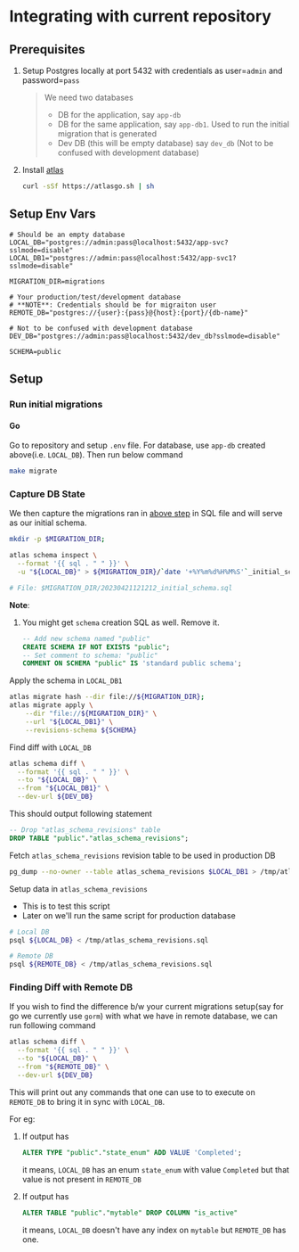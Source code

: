 # Integrating with current repository

## Prerequisites

1. Setup Postgres locally at port 5432 with credentials as user=`admin` and password=`pass`
    > We need two databases
    > - DB for the application, say `app-db`
    > - DB for the same application, say `app-db1`. Used to run the initial migration that is generated
    > - Dev DB (this will be empty database) say `dev_db` (Not to be confused with development database)
1. Install [atlas](https://github.com/ariga/atlas)

    ```sh
    curl -sSf https://atlasgo.sh | sh
    ```

## Setup Env Vars

```env
# Should be an empty database
LOCAL_DB="postgres://admin:pass@localhost:5432/app-svc?sslmode=disable"
LOCAL_DB1="postgres://admin:pass@localhost:5432/app-svc1?sslmode=disable"

MIGRATION_DIR=migrations

# Your production/test/development database
# **NOTE**: Credentials should be for migraiton user
REMOTE_DB="postgres://{user}:{pass}@{host}:{port}/{db-name}"

# Not to be confused with development database
DEV_DB="postgres://admin:pass@localhost:5432/dev_db?sslmode=disable"

SCHEMA=public
```

## Setup

### Run initial migrations

#### Go

Go to repository and setup `.env` file. For database, use `app-db` created above(i.e. `LOCAL_DB`). Then run below command

```sh
make migrate
```

### Capture DB State

We then capture the migrations ran in [above step](#run-initial-migrations) in SQL file and will serve as our initial schema.

```sh
mkdir -p $MIGRATION_DIR;

atlas schema inspect \
  --format '{{ sql . " " }}' \
  -u "${LOCAL_DB}" > ${MIGRATION_DIR}/`date '+%Y%m%d%H%M%S'`_initial_schema.sql

# File: $MIGRATION_DIR/20230421121212_initial_schema.sql
```

**Note**:

1. You might get `schema` creation SQL as well. Remove it.

    ```sql
    -- Add new schema named "public"
    CREATE SCHEMA IF NOT EXISTS "public";
    -- Set comment to schema: "public"
    COMMENT ON SCHEMA "public" IS 'standard public schema';

    ```

Apply the schema in `LOCAL_DB1`

```sh
atlas migrate hash --dir file://${MIGRATION_DIR};
atlas migrate apply \
    --dir "file://${MIGRATION_DIR}" \
    --url "${LOCAL_DB1}" \
    --revisions-schema ${SCHEMA}
```

Find diff with `LOCAL_DB`

```sh
atlas schema diff \
  --format '{{ sql . " " }}' \
  --to "${LOCAL_DB}" \
  --from "${LOCAL_DB1}" \
  --dev-url ${DEV_DB}
```

This should output following statement

```sql
-- Drop "atlas_schema_revisions" table
DROP TABLE "public"."atlas_schema_revisions";
```

Fetch `atlas_schema_revisions` revision table to be used in production DB

```sh
pg_dump --no-owner --table atlas_schema_revisions $LOCAL_DB1 > /tmp/atlas_schema_revisions.sql
```

Setup data in `atlas_schema_revisions`

- This is to test this script
- Later on we'll run the same script for production database

```sh
# Local DB
psql ${LOCAL_DB} < /tmp/atlas_schema_revisions.sql

# Remote DB
psql ${REMOTE_DB} < /tmp/atlas_schema_revisions.sql
```

### Finding Diff with Remote DB

If you wish to find the difference b/w your current migrations setup(say for go we currently use `gorm`) with what we have in remote database, we can run following command

```sh
atlas schema diff \
  --format '{{ sql . " " }}' \
  --to "${LOCAL_DB}" \
  --from "${REMOTE_DB}" \
  --dev-url ${DEV_DB}
```

This will print out any commands that one can use to to execute on `REMOTE_DB` to bring it in sync with `LOCAL_DB`.

For eg:

1. If output has

    ```sql
    ALTER TYPE "public"."state_enum" ADD VALUE 'Completed';
    ```

    it means, `LOCAL_DB` has an enum `state_enum` with value `Completed` but that value is not present in `REMOTE_DB`
1. If output has

    ```sql
    ALTER TABLE "public"."mytable" DROP COLUMN "is_active"
    ```

    it means, `LOCAL_DB` doesn't have any index on `mytable` but `REMOTE_DB` has one.
